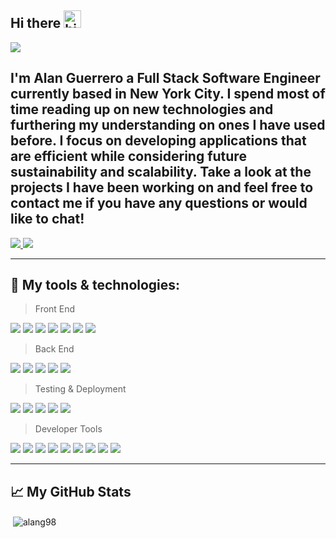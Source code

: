 ## Hi there <img src="https://user-images.githubusercontent.com/1303154/88677602-1635ba80-d120-11ea-84d8-d263ba5fc3c0.gif" width="28px" alt="hi">

![](https://media-exp1.licdn.com/dms/image/C5616AQHM1VuDnyKEqQ/profile-displaybackgroundimage-shrink_350_1400/0/1631564215314?e=1637798400&v=beta&t=x9VIdttHCTVOzsBi5YfMov-OYXS16nL5qgy6_aoHFIk)

I'm Alan Guerrero a Full Stack Software Engineer currently based in New York City. I spend most of time reading up on new technologies and furthering my understanding on ones I have used before. I focus on developing applications that are efficient while considering future sustainability and scalability. Take a look at the projects I have been working on and feel free to contact me if you have any questions or would like to chat!
---

<!-- LinkedIn Contact -->
<a href="https://www.linkedin.com/in/alang98/" target="_blank">
  <img src="https://img.shields.io/badge/-alang98-blue?style=for-the-badge&logo=Linkedin&logoColor=white"/>
</a>

<!--   Email -->
<a href="mailto:alangu.ua@gmail.com">
  <img src="https://img.shields.io/badge/EMAIL-alangu.ua@gmail.com-0F2DD9?style=for-the-badge"/>
</a>

---

## 🔧 My tools & technologies:

> Front End

![](https://img.shields.io/badge/Language-JavaScript-informational?style=flat&logo=javascript&logoColor=white&color=5BC9FC)
![](https://img.shields.io/badge/Tools-React-informational?style=flat&logo=react&logoColor=white&color=27A133)
![](https://img.shields.io/badge/Tools-Redux-informational?style=flat&logo=redux&logoColor=white&color=27A133)
![](https://img.shields.io/badge/Language-HTML5-informational?style=flat&logo=html5&logoColor=white&color=5BC9FC)
![](https://img.shields.io/badge/Language-CSS3-informational?style=flat&logo=css3&logoColor=white&color=5BC9FC)
![](https://img.shields.io/badge/Tools-Material%20UI-informational?style=flat&logo=material-ui&logoColor=white&color=27A133)
![](https://img.shields.io/badge/Tools-JQuery-informational?style=flat&logo=jquery&logoColor=white&color=27A133)

> Back End

![](https://img.shields.io/badge/Tools-Node.js-informational?style=flat&logo=node.js&logoColor=white&color=27A133)
![](https://img.shields.io/badge/tools-Express-informational?style=flat&logo=express&logoColor=white&color=27A133)
![](https://img.shields.io/badge/Database-MongoDB-informational?style=flat&logo=mongodb&logoColor=white&color=fcba03)
![](https://img.shields.io/badge/Database-MySQL-informational?style=flat&logo=mysql&logoColor=white&color=fcba03)
![](https://img.shields.io/badge/Tools-Axios-informational?style=flat&logo=axios&logoColor=white&color=27A133)

> Testing & Deployment

![](https://img.shields.io/badge/Tools-Docker-informational?style=flat&logo=docker&logoColor=white&color=27A133)
![](https://img.shields.io/badge/Tools-Amazon_AWS:_EC2-informational?style=flat&logo=amazon-aws&logoColor=white&color=27A133)
![](https://img.shields.io/badge/Testing-Mocha-informational?style=flat&logo=mocha&logoColor=white&color=ba0404)
![](https://img.shields.io/badge/Testing-Chai-informational?style=flat%20Library&logoColor=white&color=ba0404)
![](https://img.shields.io/badge/Testing-Loader-informational?style=flat&logoColor=white&color=ba0404)

> Developer Tools

![](https://img.shields.io/badge/Shell-Bash-informational?style=flat&logo=gnu-bash&logoColor=white&color=64328c)
![](https://img.shields.io/badge/Tools-Webpack-informational?style=flat&logo=webpack&logoColor=white&color=27A133)
![](https://img.shields.io/badge/Tools-Babel-informational?style=flat&logo=babel&logoColor=white&color=27A133)
![](https://img.shields.io/badge/Tools-Postman-informational?style=flat&logo=postman&logoColor=white&color=27A133)
![](https://img.shields.io/badge/Tools-Trello-informational?style=flat&logo=trello&logoColor=white&color=27A133)
![](https://img.shields.io/badge/Tools-VS_Code-informational?style=flat&logo=visual-studio-code&logoColor=white&color=27A133)
![](https://img.shields.io/badge/Language-Git-informational?style=flat&logo=git&logoColor=white&color=64328c)
![](https://img.shields.io/badge/Tools-npm-informational?style=flat&logo=npm&logoColor=white&color=27A133)
![](https://img.shields.io/badge/Tools-Chrome_Dev_Tools-informational?style=flat&logo=Google%20Chrome&logoColor=white&color=27A133)

---

## 📈 My GitHub Stats

<p>&nbsp;<img align="center" src="https://github-readme-stats.vercel.app/api?username=alang98&show_icons=true&locale=en" alt="alang98" /></p>

<!-- [![Top Languages](https://github-readme-stats.vercel.app/api/top-langs/?username=nastassiafulconis&layout=compact)](https://github.com/anuraghazra/github-readme-stats) -->
